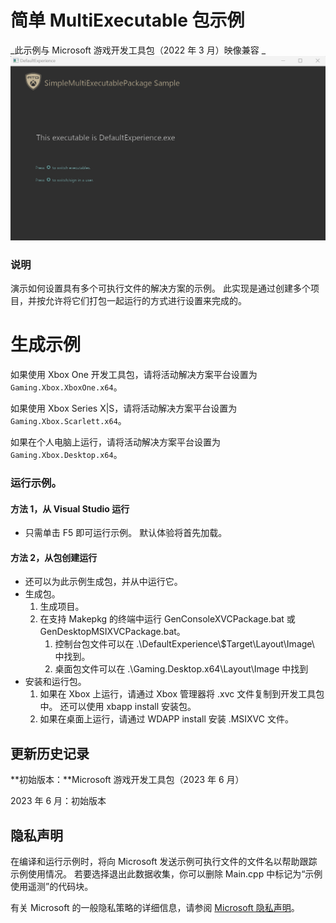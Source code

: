 # 简单 MultiExecutable 包示例
_此示例与 Microsoft 游戏开发工具包（2022 年 3 月）映像兼容 _ ![](SampleImage.png)


### 说明
演示如何设置具有多个可执行文件的解决方案的示例。 此实现是通过创建多个项目，并按允许将它们打包一起运行的方式进行设置来完成的。

# 生成示例

如果使用 Xbox One 开发工具包，请将活动解决方案平台设置为 `Gaming.Xbox.XboxOne.x64`。

如果使用 Xbox Series X|S，请将活动解决方案平台设置为 `Gaming.Xbox.Scarlett.x64`。

如果在个人电脑上运行，请将活动解决方案平台设置为 `Gaming.Xbox.Desktop.x64`。

### 运行示例。

#### 方法 1，从 Visual Studio 运行
- 只需单击 F5 即可运行示例。 默认体验将首先加载。

#### 方法 2，从包创建运行
- 还可以为此示例生成包，并从中运行它。
- 生成包。
   1. 生成项目。
   2. 在支持 Makepkg 的终端中运行 GenConsoleXVCPackage.bat 或 GenDesktopMSIXVCPackage.bat。
      1. 控制台包文件可以在 .\\DefaultExperience\\$Target\\Layout\\Image\\ 中找到。
      2. 桌面包文件可以在 .\\Gaming.Desktop.x64\\Layout\\Image 中找到
- 安装和运行包。
   1. 如果在 Xbox 上运行，请通过 Xbox 管理器将 .xvc 文件复制到开发工具包中。 还可以使用 xbapp install 安装包。
   2. 如果在桌面上运行，请通过 WDAPP install 安装 .MSIXVC 文件。


## 更新历史记录

**初始版本：**Microsoft 游戏开发工具包（2023 年 6 月） 

2023 年 6 月：初始版本

## 隐私声明

在编译和运行示例时，将向 Microsoft 发送示例可执行文件的文件名以帮助跟踪示例使用情况。 若要选择退出此数据收集，你可以删除 Main.cpp 中标记为&ldquo;示例使用遥测&rdquo;的代码块。

有关 Microsoft 的一般隐私策略的详细信息，请参阅 [Microsoft 隐私声明](https://privacy.microsoft.com/en-us/privacystatement/)。


